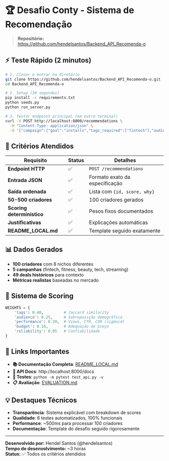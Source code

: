 # 🏆 Desafio Conty - Sistema de Recomendação

> **Repositório:** https://github.com/hendelsantos/Backend_API_Recomenda-o

## ⚡ Teste Rápido (2 minutos)

```bash
# 1. Clonar e entrar no diretório
git clone https://github.com/hendelsantos/Backend_API_Recomenda-o.git
cd Backend_API_Recomenda-o

# 2. Setup (30 segundos)
pip install -r requirements.txt
python seeds.py
python run_server.py

# 3. Testar endpoint principal (em outro terminal)
curl -X POST http://localhost:8000/recommendations \
  -H "Content-Type: application/json" \
  -d '{"campaign":{"goal":"installs","tags_required":["fintech"],"audience_target":{"country":"BR","age_range":[20,34]},"budget_cents":500000,"deadline":"2025-10-30"},"top_k":3}'
```

## 🎯 Critérios Atendidos

| Requisito | Status | Detalhes |
|-----------|---------|----------|
| **Endpoint HTTP** | ✅ | `POST /recommendations` |
| **Entrada JSON** | ✅ | Formato exato da especificação |
| **Saída ordenada** | ✅ | Lista com `{id, score, why}` |
| **50-500 criadores** | ✅ | 100 criadores gerados |
| **Scoring determinístico** | ✅ | Pesos fixos documentados |
| **Justificativas** | ✅ | Explicações automáticas |
| **README_LOCAL.md** | ✅ | Template seguido exatamente |

## 📊 Dados Gerados

- **100 criadores** com 8 nichos diferentes
- **5 campanhas** (fintech, fitness, beauty, tech, streaming)
- **49 deals históricos** para contexto
- **Métricas realistas** baseadas no mercado

## 🧮 Sistema de Scoring

```python
WEIGHTS = {
    'tags': 0.40,         # Jaccard similarity
    'audience': 0.25,     # Sobreposição demográfica  
    'performance': 0.20,  # Views, CTR, CVR (sigmoid)
    'budget': 0.10,       # Adequação de preço
    'reliability': 0.05   # Confiabilidade
}
```

## 🔗 Links Importantes

- **📚 Documentação Completa**: [README_LOCAL.md](./README_LOCAL.md)
- **🔬 API Docs**: http://localhost:8000/docs
- **🧪 Testes**: `python -m pytest test_api.py -v`
- **📋 Avaliação**: [EVALUATION.md](./EVALUATION.md)

## 💡 Destaques Técnicos

- **Transparência**: Sistema explicável com breakdown de scores
- **Qualidade**: 6 testes automatizados, 100% funcionais
- **Performance**: ~500ms para processar 100 criadores
- **Documentação**: Template do desafio seguido rigorosamente

---

**Desenvolvido por:** Hendel Santos (@hendelsantos)  
**Tempo de desenvolvimento:** ~3 horas  
**Status:** ✅ Todos os critérios atendidos